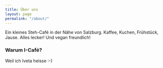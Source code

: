```yaml
---
title: Über uns
layout: page
permalink: "/about/"
---
```


Ein kleines Steh-Café in der Nähe von Salzburg. Kaffee, Kuchen, Frühstück, Jause. Alles lecker! Und vegan freundlich!

### Warum I-Café?
Weil ich Iveta heisse :-)